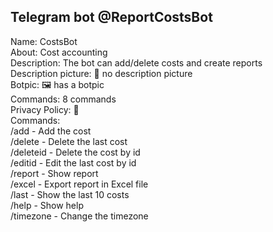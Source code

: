 ## Telegram bot @ReportCostsBot

Name: CostsBot\
About: Cost accounting\
Description: The bot can add/delete costs and create reports\
Description picture: 🚫 no description picture\
Botpic: 🖼 has a botpic\
Commands: 8 commands\
Privacy Policy: 🚫\
Commands:\
    /add - Add the cost\
    /delete - Delete the last cost\
    /deleteid - Delete the cost by id\
    /editid - Edit the last cost by id\
    /report - Show report\
    /excel - Export report in Excel file\
    /last - Show the last 10 costs\
    /help - Show help\
    /timezone - Change the timezone
